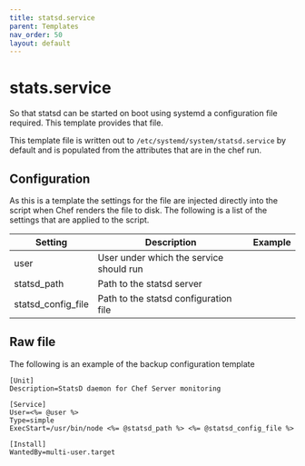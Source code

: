 ```yaml
---
title: statsd.service
parent: Templates
nav_order: 50
layout: default
---
```


# stats.service

So that statsd can be started on boot using systemd a configuration file required. This template provides that file.

This template file is written out to `/etc/systemd/system/statsd.service` by default and is populated from the attributes that are in the chef run.

## Configuration

As this is a template the settings for the file are injected directly into the script when Chef renders the file to disk. The following is a list of the settings that are applied to the script.

| Setting | Description | Example |
|---|---|---|
| user | User under which the service should run  |
| statsd_path | Path to the statsd server |
| statsd_config_file | Path to the statsd configuration file |

## Raw file

The following is an example of the backup configuration template

```
[Unit]
Description=StatsD daemon for Chef Server monitoring

[Service]
User=<%= @user %>
Type=simple
ExecStart=/usr/bin/node <%= @statsd_path %> <%= @statsd_config_file %>

[Install]
WantedBy=multi-user.target
```